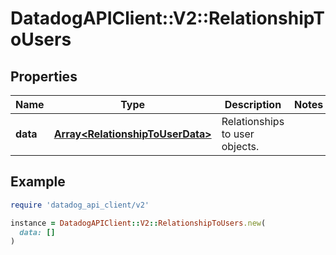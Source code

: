 # DatadogAPIClient::V2::RelationshipToUsers

## Properties

| Name | Type | Description | Notes |
| ---- | ---- | ----------- | ----- |
| **data** | [**Array&lt;RelationshipToUserData&gt;**](RelationshipToUserData.md) | Relationships to user objects. |  |

## Example

```ruby
require 'datadog_api_client/v2'

instance = DatadogAPIClient::V2::RelationshipToUsers.new(
  data: []
)
```

